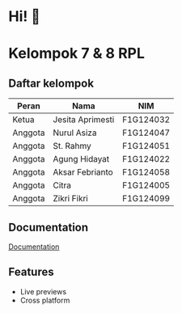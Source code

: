 # Hi! 👋

# Kelompok 7 & 8 RPL

## Daftar kelompok

| Peran   | Nama             | NIM       |
| ------- | ---------------- | --------- |
| Ketua   | Jesita Aprimesti | F1G124032 |
| Anggota | Nurul Asiza      | F1G124047 |
| Anggota | St. Rahmy        | F1G124051 |
| Anggota | Agung Hidayat    | F1G124022 |
| Anggota | Aksar Febrianto  | F1G124058 |
| Anggota | Citra            | F1G124005 |
| Anggota | Zikri Fikri      | F1G124099 |

## Documentation

[Documentation](https://github.com/zikrifikri21/kelompok8-ilkom24)

## Features
- Live previews
- Cross platform
